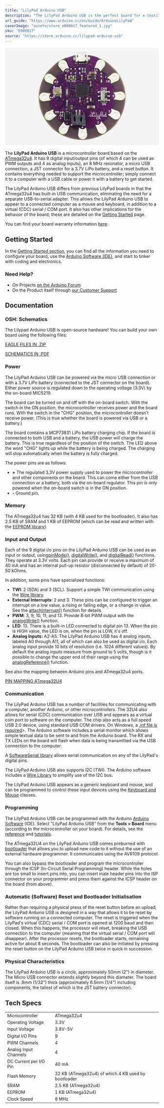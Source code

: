 ```yaml
---
title: "LilyPad Arduino USB"
description: "The LilyPad Arduino USB is the perfect board for e-textiles and wearables projects. It can be sewn to fabric and to power supplies, sensors and actuators with conductive thread. You can attach this board directly to your computer using only a micro USB cable."
url_guide: "https://www.arduino.cc/en/Guide/ArduinoLilyPad"
coverImage: "assets/store_e000017_featured_1.jpg"
sku: "E000017"
source: "https://store.arduino.cc/lilypad-arduino-usb"
---
```


![The LilyPad Arduino USB board](./assets/store_e000017_featured_1.jpg)

The **LilyPad Arduino USB** is a microcontroller board based on the [ATmega32u4](http://www.atmel.com/Images/Atmel-7766-8-bit-AVR-ATmega16U4-32U4_Datasheet.pdf). It has 9 digital input/output pins (of which 4 can be used as PWM outputs and 4 as analog inputs), an 8 MHz resonator, a micro USB connection, a JST connector for a 3.7V LiPo battery, and a reset button. It contains everything needed to support the microcontroller; simply connect it to a computer with a USB cable or power it with a battery to get started.

The LilyPad Arduino USB differs from previous LilyPad boards in that the ATmega32u4 has built-in USB communication, eliminating the need for a separate USB-to-serial adapter. This allows the LilyPad Arduino USB to appear to a connected computer as a mouse and keyboard, in addition to a virtual (CDC) serial / COM port. It also has other implications for the behavior of the board; these are detailed on the [Getting Started](https://www.arduino.cc/en/Guide/ArduinoLilyPadUSB) page.

You can find your board warranty information [here](https://www.arduino.cc/en/Main/warranty).

## Getting Started

In the [Getting Started section](https://www.arduino.cc/en/Guide/ArduinoLilyPadUSB), you can find all the information you need to configure your board, use the [Arduino Software (IDE)](https://www.arduino.cc/en/Main/Software), and start to tinker with coding and electronics.

### Need Help?

* On Projects [on the Arduino Forum](https://forum.arduino.cc/index.php?board=3.0)
* On the Product itself through [our Customer Support](https://store.arduino.cc/index.php?main_page=contact_us&language=en)

## Documentation

### OSH: Schematics

The Lilypad Arduino USB is open-source hardware! You can build your own board using the following files:

[EAGLE FILES IN .ZIP](https://www.arduino.cc/en/uploads/Main/arduino-lilypad-usb-reference-design.zip) 

[SCHEMATICS IN .PDF](https://www.arduino.cc/en/uploads/Main/arduino-lilypad-usb-schematic.pdf)

### Power

The LilyPad Arduino USB can be powered via the micro USB connection or with a 3.7V LiPo battery (connected to the JST connector on the board). Either power source is regulated down to the operating voltage (3.3V) by the on-board MIC5219.

The board can be turned on and off with the on-board switch. With the switch in the ON position, the microcontroller receives power and the board runs. With the switch in the "CHG" position, the microcontroller doesn't receive power. (This is true whether the board is powered via USB or a battery.)

The board contains a MCP73831 LiPo battery charging chip. If the board is connected to both USB and a battery, the USB power will charge the battery. This is true regardless of the position of the switch. The LED above the word "CHG" lights up while the battery is being charged. The charging will stop automatically when the battery is fully charged.  
  
The power pins are as follows:

* **\+** The regulated 3.3V power supply used to power the microcontroller and other components on the board. This can come either from the USB connection or a battery, both via the on-board regulator. This pin is only powered when the on-board switch is in the ON position.
* **\-** Ground pin.

### Memory

The ATmega32u4 has 32 KB (with 4 KB used for the bootloader). It also has 2.5 KB of SRAM and 1 KB of EEPROM (which can be read and written with the [EEPROM library](https://www.arduino.cc/en/Reference/EEPROM)).

### Input and Output

Each of the 9 digital i/o pins on the LilyPad Arduino USB can be used as an input or output, using[pinMode()](https://www.arduino.cc/en/Reference/PinMode), [digitalWrite()](https://www.arduino.cc/en/Reference/DigitalWrite), and [digitalRead()](https://www.arduino.cc/en/Reference/DigitalRead) functions. They operate at 3.3V volts. Each pin can provide or receive a maximum of 40 mA and has an internal pull-up resistor (disconnected by default) of 20-50 kOhms.

In addition, some pins have specialized functions:

* **TWI**: 2 (SDA) and 3 (SCL). Support a simple TWI communication using the [Wire library](https://www.arduino.cc/en/Reference/Wire).
* **External Interrupts**: 2 and 3\. These pins can be configured to trigger an interrupt on a low value, a rising or falling edge, or a change in value. See the [attachInterrupt()](https://www.arduino.cc/en/Reference/AttachInterrupt) function for details.
* **PWM**: 3, 9, 10, 11, and 13\. Provide 8-bit PWM output with the [analogWrite()](https://www.arduino.cc/en/Reference/AnalogWrite) function.
* **LED**: 13\. There is a built-in LED connected to digital pin 13\. When the pin is HIGH value, the LED is on, when the pin is LOW, it's off.
* **Analog Inputs:** A2-A5\. The LilyPad Arduino USB has 4 analog inputs, labeled A0 through A11, all of which can also be used as digital i/o. Each analog input provide 10 bits of resolution (i.e. 1024 different values). By default the analog inputs measure from ground to 5 volts, though is it possible to change the upper end of their range using the [analogReference()](https://www.arduino.cc/en/Reference/AnalogReference) function.

See also the mapping between Arduino pins and ATmega32u4 ports.

[PIN MAPPING ATmega32U4](https://www.arduino.cc/en/Hacking/PinMapping32u4)

### Communication

The LilyPad Arduino USB has a number of facilities for communicating with a computer, another Arduino, or other microcontrollers. The 32U4 also allows for serial (CDC) communication over USB and appears as a virtual com port to software on the computer. The chip also acts as a full speed USB 2.0 device, using standard USB COM drivers. On Windows, a [.inf file is required](https://www.arduino.cc/en/Guide/Windows#toc4)\>. The Arduino software includes a serial monitor which allows simple textual data to be sent to and from the Arduino board. The RX and TX LEDs on the board will flash when data is being transmitted via the USB connection to the computer.

A [SoftwareSerial library](https://www.arduino.cc/en/Reference/SoftwareSerial) allows serial communication on any of the LilyPad's digital pins.

The LilyPad Arduino USB also supports I2C (TWI). The Arduino software includes a [Wire Library](https://www.arduino.cc/en/Reference/Wire) to simplify use of the I2C bus.

The LilyPad Arduino USB appears as a generic keyboard and mouse, and can be programmed to control these input devices using the [Keyboard and Mouse](https://www.arduino.cc/en/Reference/MouseKeyboard) classes.

### Programming

The LilyPad Arduino USB can be programmed with the Arduino [Arduino Software](https://www.arduino.cc/en/Main/Software) (IDE). Select "LilyPad Arduino USB" from the **Tools > Board** menu (according to the microcontroller on your board). For details, see the [reference](https://www.arduino.cc/en/Reference/HomePage) and [tutorials](https://www.arduino.cc/en/Tutorial/HomePage).

The ATmega32U4 on the LilyPad Arduino USB comes preburned with [bootloader](https://www.arduino.cc/en/Hacking/Bootloader?from=Tutorial.Bootloader) that allows you to upload new code to it without the use of an external hardware programmer. It communicates using the AVR109 protocol.

You can also bypass the bootloader and program the microcontroller through the ICSP (In-Circuit Serial Programming) header. While the holes are too small to insert pins into, you can insert male header pins into the ISP connector on your programmer and press them against the ICSP header on the board (from above).

### Automatic (Software) Reset and Bootloader Initialisation

Rather than requiring a physical press of the reset button before an upload, the LilyPad Arduino USB is designed in a way that allows it to be reset by software running on a connected computer. The reset is triggered when the LilyPad's virtual (CDC) serial / COM port is opened at 1200 baud and then closed. When this happens, the processor will reset, breaking the USB connection to the computer (meaning that the virtual serial / COM port will disappear). After the processor resets, the bootloader starts, remaining active for about 8 seconds. The bootloader can also be initiated by pressing the reset button on the LilyPad Arduino USB twice in quick in succession.

### Physical Characteristics

The LilyPad Arduino USB is a circle, approximately 50mm (2") in diameter. The Micro USB connector extends slightly beyond this diameter. The board itself is .8mm (1/32") thick (approximately 6.5mm (1/4") including components, the tallest of which is the JST battery connector).

## Tech Specs

|                        |                                                     |
| ---------------------- | --------------------------------------------------- |
| Microcontroller        | ATmega32u4                                          |
| Operating Voltage      | 3.3V                                                |
| Input Voltage          | 3.8V-5V                                             |
| Digital I/O Pins       | 9                                                   |
| PWM Channels           | 4                                                   |
| Analog Input Channels  | 4                                                   |
| DC Current per I/O Pin | 40 mA                                               |
| Flash Memory           | 32 KB (ATmega32u4) of which 4 KB used by bootloader |
| SRAM                   | 2.5 KB (ATmega32u4)                                 |
| EEPROM                 | 1 KB (ATmega32u4)                                   |
| Clock Speed            | 8 MHz                                               |